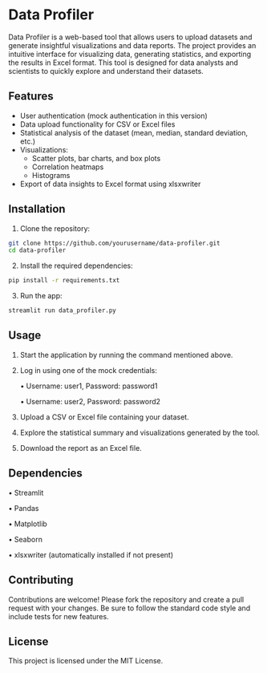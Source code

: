 
# Data Profiler

Data Profiler is a web-based tool that allows users to upload datasets and generate insightful visualizations and data reports. The project provides an intuitive interface for visualizing data, generating statistics, and exporting the results in Excel format. This tool is designed for data analysts and scientists to quickly explore and understand their datasets.




## Features

- User authentication (mock authentication in this version)
- Data upload functionality for CSV or Excel files
- Statistical analysis of the dataset (mean, median, standard deviation, etc.)
- Visualizations:
    - Scatter plots, bar charts, and box plots
    - Correlation heatmaps
    - Histograms
- Export of data insights to Excel format using xlsxwriter


## Installation

1. Clone the repository:

```bash
git clone https://github.com/yourusername/data-profiler.git
cd data-profiler
```

2. Install the required dependencies:

```bash
pip install -r requirements.txt
```

3. Run the app:

```bash
streamlit run data_profiler.py
```

    
## Usage

1. Start the application by running the command mentioned above.
2. Log in using one of the mock credentials:

    • Username: user1, Password: password1

    • Username: user2, Password: password2

3. Upload a CSV or Excel file containing your dataset.
4. Explore the statistical summary and visualizations generated by the tool.
5. Download the report as an Excel file.


## Dependencies

• Streamlit

• Pandas

• Matplotlib

• Seaborn

• xlsxwriter (automatically installed if not present)


## Contributing

Contributions are welcome! Please fork the repository and create a pull request with your changes. Be sure to follow the standard code style and include tests for new features.




## License

This project is licensed under the MIT License.




